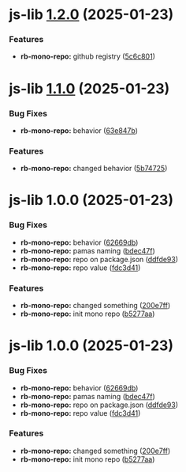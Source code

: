# js-lib [1.2.0](https://github.com/assafBarash/rb-mono-repo/compare/js-lib@1.1.0...js-lib@1.2.0) (2025-01-23)


### Features

* **rb-mono-repo:** github registry ([5c6c801](https://github.com/assafBarash/rb-mono-repo/commit/5c6c801fe6381aae7360ef6bbc814d065500c0be))

# js-lib [1.1.0](https://github.com/assafBarash/rb-mono-repo/compare/js-lib@1.0.0...js-lib@1.1.0) (2025-01-23)


### Bug Fixes

* **rb-mono-repo:** behavior ([63e847b](https://github.com/assafBarash/rb-mono-repo/commit/63e847b6f96be12c439709735ebaafedf83a58d8))


### Features

* **rb-mono-repo:** changed behavior ([5b74725](https://github.com/assafBarash/rb-mono-repo/commit/5b747250728f55ac3e231b8667bcc90d44131561))

# js-lib 1.0.0 (2025-01-23)


### Bug Fixes

* **rb-mono-repo:** behavior ([62669db](https://github.com/assafBarash/rb-mono-repo/commit/62669db245b2264b9722933008884659622331d6))
* **rb-mono-repo:** pamas naming ([bdec47f](https://github.com/assafBarash/rb-mono-repo/commit/bdec47f790152ef9f3bcd525982ae742b6691497))
* **rb-mono-repo:** repo on package.json ([ddfde93](https://github.com/assafBarash/rb-mono-repo/commit/ddfde93bde0bb35fc0a4d70a4621d0abecc7fb2d))
* **rb-mono-repo:** repo value ([fdc3d41](https://github.com/assafBarash/rb-mono-repo/commit/fdc3d4128eb17d3d8f091f3b5ae9a2f314edc17e))


### Features

* **rb-mono-repo:** changed something ([200e7ff](https://github.com/assafBarash/rb-mono-repo/commit/200e7ffa8a33a983a5428672c482dbbe522a5ba6))
* **rb-mono-repo:** init mono repo ([b5277aa](https://github.com/assafBarash/rb-mono-repo/commit/b5277aafbdbf898ec6174d37f90dd105fef2cf1e))

# js-lib 1.0.0 (2025-01-23)


### Bug Fixes

* **rb-mono-repo:** behavior ([62669db](https://github.com/assafBarash/rb-mono-repo/commit/62669db245b2264b9722933008884659622331d6))
* **rb-mono-repo:** pamas naming ([bdec47f](https://github.com/assafBarash/rb-mono-repo/commit/bdec47f790152ef9f3bcd525982ae742b6691497))
* **rb-mono-repo:** repo on package.json ([ddfde93](https://github.com/assafBarash/rb-mono-repo/commit/ddfde93bde0bb35fc0a4d70a4621d0abecc7fb2d))
* **rb-mono-repo:** repo value ([fdc3d41](https://github.com/assafBarash/rb-mono-repo/commit/fdc3d4128eb17d3d8f091f3b5ae9a2f314edc17e))


### Features

* **rb-mono-repo:** changed something ([200e7ff](https://github.com/assafBarash/rb-mono-repo/commit/200e7ffa8a33a983a5428672c482dbbe522a5ba6))
* **rb-mono-repo:** init mono repo ([b5277aa](https://github.com/assafBarash/rb-mono-repo/commit/b5277aafbdbf898ec6174d37f90dd105fef2cf1e))
